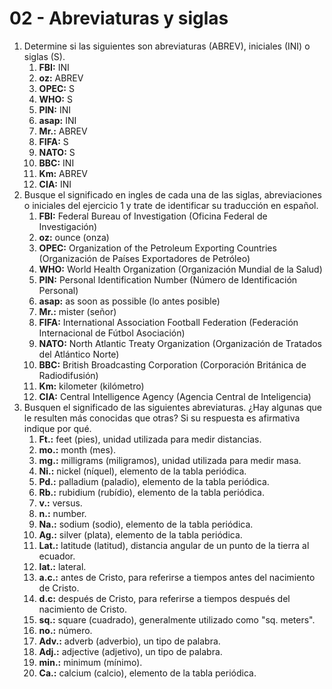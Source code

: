 # 02 - Abreviaturas y siglas
1. Determine si las siguientes son abreviaturas (ABREV), iniciales (INI) o siglas (S).
	1. **FBI:** INI
	2. **oz:** ABREV
	3. **OPEC:** S
	4. **WHO:** S
	5. **PIN:** INI
	6. **asap:** INI
	7. **Mr.:** ABREV
	8. **FIFA:** S
	9. **NATO:** S
	10. **BBC:** INI
	11. **Km:** ABREV
	12. **CIA:** INI
2. Busque el significado en ingles de cada una de las siglas, abreviaciones o iniciales del ejercicio 1 y trate de identificar su traducción en español.
	1. **FBI:** Federal Bureau of Investigation (Oficina Federal de Investigación)
	2. **oz:** ounce (onza)
	3. **OPEC:** Organization of the Petroleum Exporting Countries (Organización de Países Exportadores de Petróleo)
	4. **WHO:** World Health Organization (Organización Mundial de la Salud)
	5. **PIN:** Personal Identification Number (Número de Identificación Personal)
	6. **asap:** as soon as possible (lo antes posible)
	7. **Mr.:** mister (señor)
	8. **FIFA:** International Association Football Federation (Federación Internacional de Fútbol Asociación)
	9. **NATO:** North Atlantic Treaty Organization (Organización de Tratados del Atlántico Norte)
	10. **BBC:** British Broadcasting Corporation (Corporación Británica de Radiodifusión)
	11. **Km:** kilometer (kilómetro)
	12. **CIA:** Central Intelligence Agency (Agencia Central de Inteligencia)
3. Busquen el significado de las siguientes abreviaturas. ¿Hay algunas que le resulten más conocidas que otras? Si su respuesta es afirmativa indique por qué.
	1. **Ft.:** feet (pies), unidad utilizada para medir distancias.
	2. **mo.:** month (mes).
	3. **mg.:** milligrams (miligramos), unidad utilizada para medir masa.
	4. **Ni.:** nickel (níquel), elemento de la tabla periódica.
	5. **Pd.:** palladium (paladio), elemento de la tabla periódica.
	6. **Rb.:** rubidium (rubídio), elemento de la tabla periódica.
	7. **v.:** versus.
	8. **n.:** number.
	9. **Na.:** sodium (sodio), elemento de la tabla periódica.
	10. **Ag.:** silver (plata), elemento de la tabla periódica.
	11. **Lat.:** latitude (latitud), distancia angular de un punto de la tierra al ecuador.
	12. **lat.:** lateral.
	13. **a.c.:** antes de Cristo, para referirse a tiempos antes del nacimiento de Cristo.
	14. **d.c:** después de Cristo, para referirse a tiempos después del nacimiento de Cristo.
	15. **sq.:** square (cuadrado), generalmente utilizado como "sq. meters".
	16. **no.:** número.
	17. **Adv.:** adverb (adverbio), un tipo de palabra.
	18. **Adj.:** adjective (adjetivo), un tipo de palabra.
	19. **min.:** minimum (mínimo).
	20. **Ca.:** calcium (calcio), elemento de la tabla periódica.